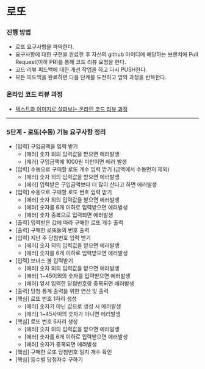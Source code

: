 # 로또
### 진행 방법
* 로또 요구사항을 파악한다.
* 요구사항에 대한 구현을 완료한 후 자신의 github 아이디에 해당하는 브랜치에 Pull Request(이하 PR)를 통해 코드 리뷰 요청을 한다.
* 코드 리뷰 피드백에 대한 개선 작업을 하고 다시 PUSH한다.
* 모든 피드백을 완료하면 다음 단계를 도전하고 앞의 과정을 반복한다.

### 온라인 코드 리뷰 과정
* [텍스트와 이미지로 살펴보는 온라인 코드 리뷰 과정](https://github.com/next-step/nextstep-docs/tree/master/codereview)

---

### 5단계 - 로또(수동) 기능 요구사항 정리
* [입력] 구입금액을 입력 받기
  * [에러] 숫자 외의 입력값을 받으면 에러발생
  * [에러] 구입금액에 1000원 미만이면 에러 발생
* [입력] 수동으로 구매할 로또 개수 입력 받기 (금액에서 수동먼저 제외)
  * [에러] 숫자 외의 입력값을 받으면 에러발생
  * [에러] 입력받은 구입금액보다 더 많이 산다고 하면 에러발생
* [입력] 수동으로 구매할 로또 번호 입력 받기
  * [에러] 숫자 외의 입력값을 받으면 에러발생
  * [에러] 숫자를 6개 이하로 입력받으면 에러발생
  * [에러] 숫자 중복으로 입력되면 에러발생
* [출력] 입력받은 값에 따라 구매한 로또 개수 출력
* [출력] 구매한 로또들의 번호 출력
* [입력] 지난 주 당첨번호 입력 받기
  * [에러] 숫자 외의 입력값을 받으면 에러발생
  * [에러] 숫자를 6개 이하로 입력받으면 에러발생
* [입력] 보너스 볼 입력받기
  * [에러] 숫자 외의 입력값을 받으면 에러발생
  * [에러] 1~45이외의 숫자를 입력받으면 에러발생
  * [에러] 앞서 입력한 당첨번호랑 중복되면 에러발생
* [출력] 당첨 통계 출력을 위한 연산 및 출력
* [핵심] 로또 번호 1자리 생성
  * [에러] 숫자가 아닌 값으로 생성 시 에러발생
  * [에러] 1~45사이의 숫자가 아니면 에러발생
* [핵심] 로또 번호 6자리 생성
  * [에러] 숫자 외의 입력값을 받으면 에러발생
  * [에러] 숫자를 6개 이하로 입력받으면 에러발생
  * [에러] 숫자가 중복되면 에러발생
* [핵심] 구매한 로또 당첨번호 일치 개수 확인
* [핵심] 등수별 당첨자수 구하기

